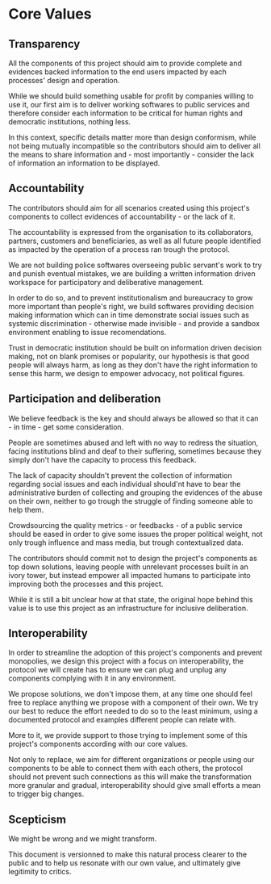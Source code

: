 # Core Values

## Transparency

All the components of this project should aim to provide complete and evidences backed information to the end users impacted by each processes' design and operation.

While we should build something usable for profit by companies willing to use it, our first aim is to deliver working softwares to public services and therefore consider each information to be critical for human rights and democratic institutions, nothing less.

In this context, specific details matter more than design conformism, while not being mutually incompatible so the contributors should aim to deliver all the means to share information and - most importantly - consider the lack of information an information to be displayed. 


## Accountability

The contributors should aim for all scenarios created using this project's components to collect evidences of accountability - or the lack of it. 

The accountability is expressed from the organisation to its collaborators, partners, customers and beneficiaries, as well as all future people identified as impacted by the operation of a process ran trough the protocol.

We are not building police softwares overseeing public servant's work to try and punish eventual mistakes, we are building a written information driven workspace for participatory and deliberative management.

In order to do so, and to prevent institutionalism and bureaucracy to grow more important than people's right, we build softwares providing decision making information which can in time demonstrate social issues such as systemic discrimination - otherwise made invisible - and provide a sandbox environment enabling to issue recomendations.

Trust in democratic institution should be built on information driven decision making, not on blank promises or popularity, our hypothesis is that good people will always harm, as long as they don't have the right information to sense this harm, we design to empower advocacy, not political figures.


## Participation and deliberation

We believe feedback is the key and should always be allowed so that it can - in time - get some consideration.

People are sometimes abused and left with no way to redress the situation, facing institutions blind and deaf to their suffering, sometimes because they simply don't have the capacity to process this feedback.

The lack of capacity shouldn't prevent the collection of information regarding social issues and each individual should'nt have to bear the administrative burden of collecting and grouping the evidences of the abuse on their own, neither to go trough the struggle of finding someone able to help them.

Crowdsourcing the quality metrics - or feedbacks - of a public service should be eased in order to give some issues the proper political weight, not only trough influence and mass media, but trough contextualized data.

The contributors should commit not to design the project's components as top down solutions, leaving people with unrelevant processes built in an ivory tower, but instead empower all impacted humans to participate into improving both the processes and this project.

While it is still a bit unclear how at that state, the original hope behind this value is to use this project as an infrastructure for inclusive deliberation.


## Interoperability

In order to streamline the adoption of this project's components and prevent monopolies, we design this project with a focus on interoperability, the protocol we will create has to ensure we can plug and unplug any components complying with it in any environment.

We propose solutions, we don't impose them, at any time one should feel free to replace anything we propose with a component of their own. We try our best to reduce the effort needed to do so to the least minimum, using a documented protocol and examples different people can relate with.

More to it, we provide support to those trying to implement some of this project's components according with our core values.

Not only to replace, we aim for different organizations or people using our components to be able to connect them with each others, the protocol should not prevent such connections as this will make the transformation more granular and gradual, interoperability should give small efforts a mean to trigger big changes.


## Scepticism

We might be wrong and we might transform.

This document is versionned to make this natural process clearer to the public and to help us resonate with our own value, and ultimately give legitimity to critics.